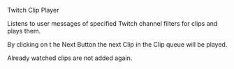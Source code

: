 Twitch Clip Player

Listens to user messages of specified Twitch channel filters for clips and plays them. 

By clicking on t he Next Button the next Clip in the Clip queue will be played.

Already watched clips are not added again.
